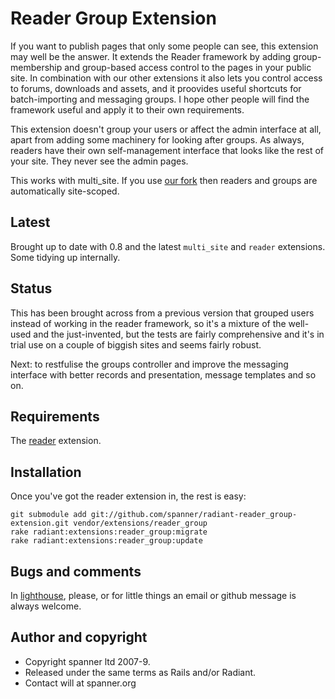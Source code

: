 # Reader Group Extension

If you want to publish pages that only some people can see, this extension may well be the answer. It extends the Reader framework by adding group-membership and group-based access control to the pages in your public site. In combination with our other extensions it also lets you control access to forums, downloads and assets, and it proovides useful shortcuts for batch-importing and messaging groups. I hope other people will find the framework useful and apply it to their own requirements.

This extension doesn't group your users or affect the admin interface at all, apart from adding some machinery for looking after groups. As always, readers have their own self-management interface that looks like the rest of your site. They never see the admin pages.

This works with multi_site. If you use [our fork](https://github.com/spanner/radiant-paperclipped_multisite-extension/tree) then readers and groups are automatically site-scoped.

## Latest

Brought up to date with 0.8 and the latest `multi_site` and `reader` extensions. Some tidying up internally. 

## Status

This has been brought across from a previous version that grouped users instead of working in the reader framework, so it's a mixture of the well-used and the just-invented, but the tests are fairly comprehensive and  it's in trial use on a couple of biggish sites and seems fairly robust.

Next: to restfulise the groups controller and improve the messaging interface with better records and presentation, message templates and so on.

## Requirements

The [reader](https://github.com/spanner/radiant-reader-extension/tree) extension. 

## Installation

Once you've got the reader extension in, the rest is easy:

	git submodule add git://github.com/spanner/radiant-reader_group-extension.git vendor/extensions/reader_group
	rake radiant:extensions:reader_group:migrate
	rake radiant:extensions:reader_group:update

## Bugs and comments

In [lighthouse](http://spanner.lighthouseapp.com/projects/26912-radiant-extensions), please, or for little things an email or github message is always welcome.

## Author and copyright

* Copyright spanner ltd 2007-9.
* Released under the same terms as Rails and/or Radiant.
* Contact will at spanner.org

